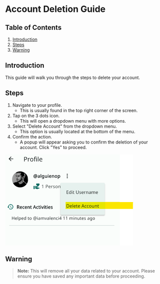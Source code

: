 # Account Deletion Guide

## Table of Contents

1. [Introduction](#introduction)
2. [Steps](#steps)
3. [Warning](#warning)

## Introduction <a name="introduction"></a>

This guide will walk you through the steps to delete your account.

## Steps <a name="steps"></a>

1. Navigate to your profile.
   - This is usually found in the top right corner of the screen.
2. Tap on the 3 dots icon.
   - This will open a dropdown menu with more options.
3. Select "Delete Account" from the dropdown menu.
   - This option is usually located at the bottom of the menu.
4. Confirm the action.
   - A popup will appear asking you to confirm the deletion of your account. Click "Yes" to proceed.

![Delete Account Button](./delete_account.png)

## Warning <a name="warning"></a>

> **Note:** This will remove all your data related to your account. Please ensure you have saved any important data before proceeding.
